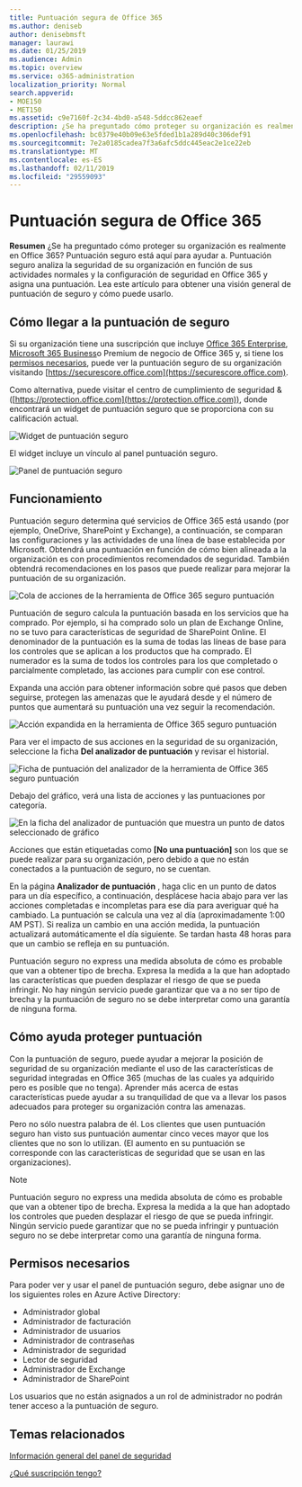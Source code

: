 ```yaml
---
title: Puntuación segura de Office 365
ms.author: deniseb
author: denisebmsft
manager: laurawi
ms.date: 01/25/2019
ms.audience: Admin
ms.topic: overview
ms.service: o365-administration
localization_priority: Normal
search.appverid:
- MOE150
- MET150
ms.assetid: c9e7160f-2c34-4bd0-a548-5ddcc862eaef
description: ¿Se ha preguntado cómo proteger su organización es realmente en Office 365? Puntuación seguro está aquí para ayudar a. Puntuación seguro analiza la seguridad de su organización en función de sus actividades normales y la configuración de seguridad en Office 365 y asigna una puntuación.
ms.openlocfilehash: bc0379e40b09e63e5fded1b1a289d40c306def91
ms.sourcegitcommit: 7e2a0185cadea7f3a6afc5ddc445eac2e1ce22eb
ms.translationtype: MT
ms.contentlocale: es-ES
ms.lasthandoff: 02/11/2019
ms.locfileid: "29559093"
---
```

# <a name="office-365-secure-score"></a>Puntuación segura de Office 365

**Resumen** ¿Se ha preguntado cómo proteger su organización es realmente en Office 365? Puntuación seguro está aquí para ayudar a. Puntuación seguro analiza la seguridad de su organización en función de sus actividades normales y la configuración de seguridad en Office 365 y asigna una puntuación. Lea este artículo para obtener una visión general de puntuación de seguro y cómo puede usarlo.
  
## <a name="how-to-get-to-secure-score"></a>Cómo llegar a la puntuación de seguro

Si su organización tiene una suscripción que incluye [Office 365 Enterprise](https://docs.microsoft.com/office365/enterprise/), [Microsoft 365 Business](https://docs.microsoft.com/microsoft-365/business/)o Premium de negocio de Office 365 y, si tiene los [permisos necesarios](#required-permissions), puede ver la puntuación seguro de su organización visitando [https://securescore.office.com](https://securescore.office.com). 

Como alternativa, puede visitar el centro de cumplimiento de seguridad & ([https://protection.office.com](https://protection.office.com)), donde encontrará un widget de puntuación seguro que se proporciona con su calificación actual.

![Widget de puntuación seguro](media/SecureScoreWidget-o365.png)

El widget incluye un vínculo al panel puntuación seguro.

![Panel de puntuación seguro](media/SecureScore-WelcomeScreen.png)
  
## <a name="how-it-works"></a>Funcionamiento

Puntuación seguro determina qué servicios de Office 365 está usando (por ejemplo, OneDrive, SharePoint y Exchange), a continuación, se comparan las configuraciones y las actividades de una línea de base establecida por Microsoft. Obtendrá una puntuación en función de cómo bien alineada a la organización es con procedimientos recomendados de seguridad. También obtendrá recomendaciones en los pasos que puede realizar para mejorar la puntuación de su organización. 
  
![Cola de acciones de la herramienta de Office 365 seguro puntuación](media/SecureScore-ActionsToTake.png)
  
Puntuación de seguro calcula la puntuación basada en los servicios que ha comprado. Por ejemplo, si ha comprado solo un plan de Exchange Online, no se tuvo para características de seguridad de SharePoint Online. El denominador de la puntuación es la suma de todas las líneas de base para los controles que se aplican a los productos que ha comprado. El numerador es la suma de todos los controles para los que completado o parcialmente completado, las acciones para cumplir con ese control.

Expanda una acción para obtener información sobre qué pasos que deben seguirse, protegen las amenazas que le ayudará desde y el número de puntos que aumentará su puntuación una vez seguir la recomendación.
  
![Acción expandida en la herramienta de Office 365 seguro puntuación](media/SecureScore-DetailedActionToTake.png)
  
Para ver el impacto de sus acciones en la seguridad de su organización, seleccione la ficha **Del analizador de puntuación** y revisar el historial. 
  
![Ficha de puntuación del analizador de la herramienta de Office 365 seguro puntuación](media/SecureScore-ScoreAnalyzer-7days.png)
  
Debajo del gráfico, verá una lista de acciones y las puntuaciones por categoría. 
  
![En la ficha del analizador de puntuación que muestra un punto de datos seleccionado de gráfico](media/SecureScore-Analyzer-breakdownbelowchart.png)
 
Acciones que están etiquetadas como **[No una puntuación]** son los que se puede realizar para su organización, pero debido a que no están conectados a la puntuación de seguro, no se cuentan.  

En la página **Analizador de puntuación** , haga clic en un punto de datos para un día específico, a continuación, desplácese hacia abajo para ver las acciones completadas e incompletas para ese día para averiguar qué ha cambiado. La puntuación se calcula una vez al día (aproximadamente 1:00 AM PST). Si realiza un cambio en una acción medida, la puntuación actualizará automáticamente el día siguiente. Se tardan hasta 48 horas para que un cambio se refleja en su puntuación.

Puntuación seguro no express una medida absoluta de cómo es probable que van a obtener tipo de brecha. Expresa la medida a la que han adoptado las características que pueden desplazar el riesgo de que se pueda infringir. No hay ningún servicio puede garantizar que va a no ser tipo de brecha y la puntuación de seguro no se debe interpretar como una garantía de ninguna forma.
 
## <a name="how-secure-score-helps"></a>Cómo ayuda proteger puntuación

Con la puntuación de seguro, puede ayudar a mejorar la posición de seguridad de su organización mediante el uso de las características de seguridad integradas en Office 365 (muchas de las cuales ya adquirido pero es posible que no tenga). Aprender más acerca de estas características puede ayudar a su tranquilidad de que va a llevar los pasos adecuados para proteger su organización contra las amenazas.
  
Pero no sólo nuestra palabra de él. Los clientes que usen puntuación seguro han visto sus puntuación aumentar cinco veces mayor que los clientes que no son lo utilizan. (El aumento en su puntuación se corresponde con las características de seguridad que se usan en las organizaciones).
  
> [!NOTE]
> Puntuación seguro no express una medida absoluta de cómo es probable que van a obtener tipo de brecha. Expresa la medida a la que han adoptado los controles que pueden desplazar el riesgo de que se pueda infringir. Ningún servicio puede garantizar que no se pueda infringir y puntuación seguro no se debe interpretar como una garantía de ninguna forma. 
  
## <a name="required-permissions"></a>Permisos necesarios

Para poder ver y usar el panel de puntuación seguro, debe asignar uno de los siguientes roles en Azure Active Directory:
- Administrador global
- Administrador de facturación
- Administrador de usuarios
- Administrador de contraseñas
- Administrador de seguridad
- Lector de seguridad
- Administrador de Exchange
- Administrador de SharePoint

 Los usuarios que no están asignados a un rol de administrador no podrán tener acceso a la puntuación de seguro.

## <a name="related-topics"></a>Temas relacionados

[Información general del panel de seguridad](security-dashboard.md)

[¿Qué suscripción tengo?](https://docs.microsoft.com/office365/admin/admin-overview/what-subscription-do-i-have?view=o365-worldwide)
